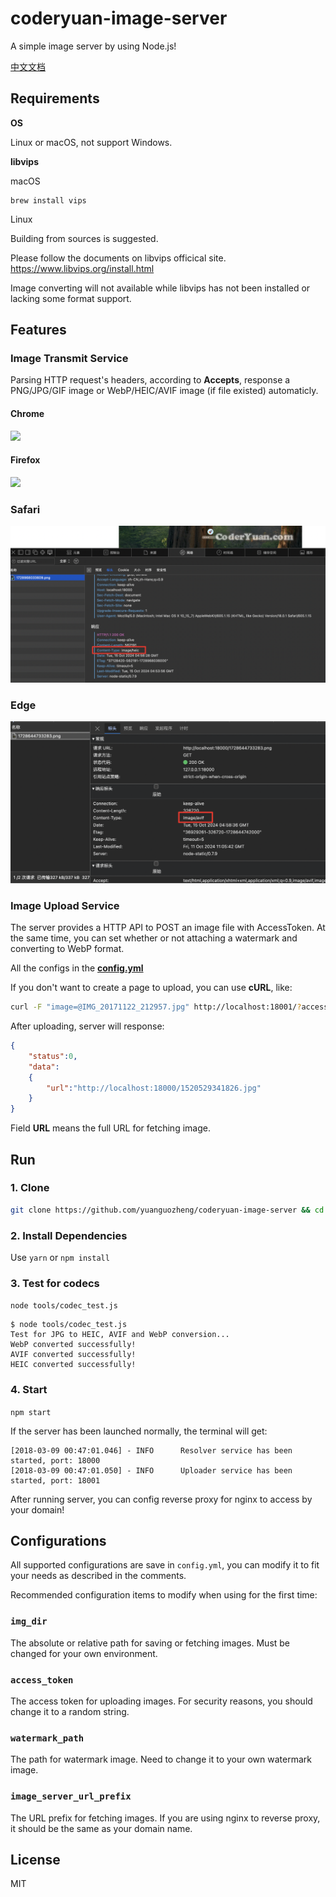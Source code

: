 # coderyuan-image-server

A simple image server by using Node.js!

[中文文档](README_cn.md)

## Requirements

**OS**

Linux or macOS, not support Windows.

**libvips**

macOS

    brew install vips

Linux

Building from sources is suggested.
   
Please follow the documents on libvips officical site. https://www.libvips.org/install.html

Image converting will not available while libvips has not been installed or lacking some format support.

## Features

### Image Transmit Service

Parsing HTTP request's headers, according to **Accepts**, response a PNG/JPG/GIF image or WebP/HEIC/AVIF image (if file existed) automaticly.

#### Chrome

![](art/chrome.png)

#### Firefox

![](art/firefox.png)

### Safari

![](art/safari.png)

### Edge

![](art/edge.png)

### Image Upload Service

The server provides a HTTP API to POST an image file with AccessToken. At the same time, you can set whether or not attaching a watermark and converting to WebP format.

All the configs in the **[config.yml](config.yml)**

If you don't want to create a page to upload, you can use **cURL**, like: 
```bash
curl -F "image=@IMG_20171122_212957.jpg" http://localhost:18001/?accessToken=000&nomark=0   # nomark=1 if you don't want to attach water mark.
```
After uploading, server will response:
````json
{
    "status":0,
    "data":
    {
        "url":"http://localhost:18000/1520529341826.jpg"
    }
}
````
Field **URL** means the full URL for fetching image.


## Run

### 1. Clone

```bash
git clone https://github.com/yuanguozheng/coderyuan-image-server && cd coderyuan-image-server
```

### 2. Install Dependencies

Use ```yarn``` or ```npm install```

### 3. Test for codecs

`node tools/codec_test.js`

```
$ node tools/codec_test.js
Test for JPG to HEIC, AVIF and WebP conversion...
WebP converted successfully!
AVIF converted successfully!
HEIC converted successfully!
```

### 4. Start

```npm start```


If the server has been launched normally, the terminal will get:

```
[2018-03-09 00:47:01.046] - INFO	  Resolver service has been started, port: 18000
[2018-03-09 00:47:01.050] - INFO	  Uploader service has been started, port: 18001
```

After running server, you can config reverse proxy for nginx to access by your domain!

## Configurations

All supported configurations are save in `config.yml`, you can modify it to fit your needs as described in the comments.

Recommended configuration items to modify when using for the first time:

### `img_dir`

The absolute or relative path for saving or fetching images. Must be changed for your own environment.

### `access_token`

The access token for uploading images. For security reasons, you should change it to a random string.

### `watermark_path`

The path for watermark image. Need to change it to your own watermark image.

### `image_server_url_prefix`

The URL prefix for fetching images. If you are using nginx to reverse proxy, it should be the same as your domain name.

## License

MIT
